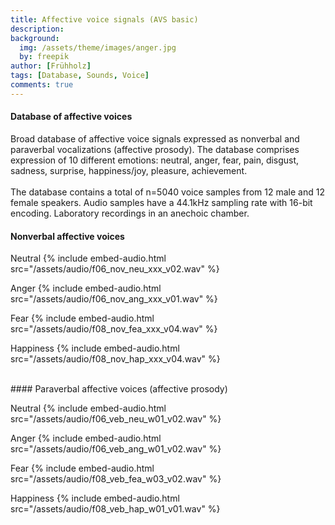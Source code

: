 ```yaml
---
title: Affective voice signals (AVS basic)
description:
background:
  img: /assets/theme/images/anger.jpg
  by: freepik
author: [Frühholz]
tags: [Database, Sounds, Voice]
comments: true
---
```


#### Database of affective voices

Broad database of affective voice signals expressed as nonverbal and paraverbal vocalizations (affective prosody). The database comprises expression of 10 different emotions: neutral, anger, fear, pain, disgust, sadness, surprise, happiness/joy, pleasure, achievement.
<br />
<br />
The database contains a total of n=5040 voice samples from 12 male and 12 female speakers. Audio samples have a 44.1kHz
sampling rate with 16-bit encoding. Laboratory recordings in an anechoic chamber.
<br>

#### Nonverbal affective voices

Neutral
{% include embed-audio.html src="/assets/audio/f06_nov_neu_xxx_v02.wav" %}

Anger
{% include embed-audio.html src="/assets/audio/f06_nov_ang_xxx_v01.wav" %}

Fear
{% include embed-audio.html src="/assets/audio/f08_nov_fea_xxx_v04.wav" %}

Happiness
{% include embed-audio.html src="/assets/audio/f08_nov_hap_xxx_v04.wav" %}


<br>
#### Paraverbal affective voices (affective prosody)

Neutral
{% include embed-audio.html src="/assets/audio/f06_veb_neu_w01_v02.wav" %}

Anger
{% include embed-audio.html src="/assets/audio/f06_veb_ang_w01_v02.wav" %}

Fear
{% include embed-audio.html src="/assets/audio/f08_veb_fea_w03_v02.wav" %}

Happiness
{% include embed-audio.html src="/assets/audio/f08_veb_hap_w01_v01.wav" %}
